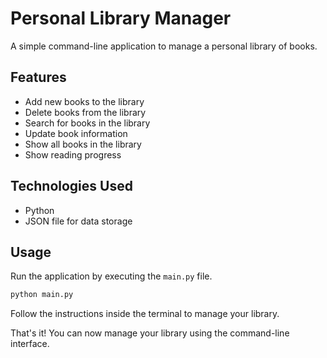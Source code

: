 # Personal Library Manager

A simple command-line application to manage a personal library of books.

## Features

- Add new books to the library
- Delete books from the library
- Search for books in the library
- Update book information
- Show all books in the library
- Show reading progress

## Technologies Used

- Python
- JSON file for data storage


## Usage

Run the application by executing the `main.py` file.

```bash
python main.py
```
Follow the instructions inside the terminal to manage your library.

That's it! You can now manage your library using the command-line interface.